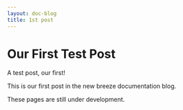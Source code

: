 ```yaml
---
layout: doc-blog
title: 1st post
---
```

# Our First Test Post

A test post, our first!

<!-- more -->

This is our first post in the new breeze documentation blog.
 
These pages are still under development. 

